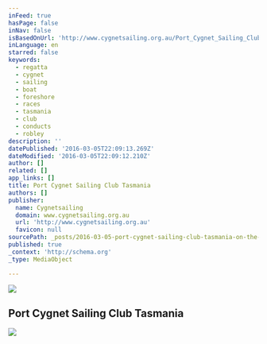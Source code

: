 ```yaml
---
inFeed: true
hasPage: false
inNav: false
isBasedOnUrl: 'http://www.cygnetsailing.org.au/Port_Cygnet_Sailing_Club/Welcome.html'
inLanguage: en
starred: false
keywords:
  - regatta
  - cygnet
  - sailing
  - boat
  - foreshore
  - races
  - tasmania
  - club
  - conducts
  - robley
description: ''
datePublished: '2016-03-05T22:09:13.269Z'
dateModified: '2016-03-05T22:09:12.210Z'
author: []
related: []
app_links: []
title: Port Cygnet Sailing Club Tasmania
authors: []
publisher:
  name: Cygnetsailing
  domain: www.cygnetsailing.org.au
  url: 'http://www.cygnetsailing.org.au'
  favicon: null
sourcePath: _posts/2016-03-05-port-cygnet-sailing-club-tasmania-on-the-right-tack.md
published: true
_context: 'http://schema.org'
_type: MediaObject

---
```

![](https://the-grid-user-content.s3-us-west-2.amazonaws.com/8410ae56-0bdc-406a-9479-3264847b92ba.png)

<article style=""><h1>Port Cygnet Sailing Club Tasmania</h1><img src="https://s3-us-west-2.amazonaws.com/the-grid-img/p/befaaf937391ca4a557cad6be7d07209fbff13b0.png" /></article>